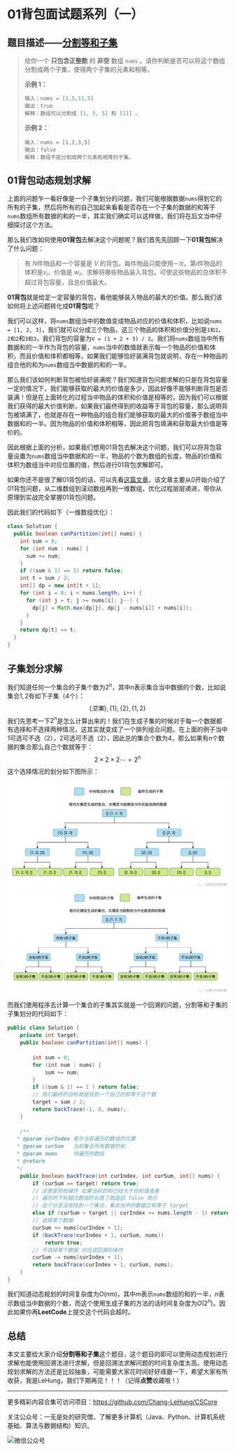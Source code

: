 # 01背包面试题系列（一）

## 题目描述——[分割等和子集](https://leetcode.cn/problems/partition-equal-subset-sum/)

>给你一个 **只包含正整数** 的 **非空** 数组 `nums` 。请你判断是否可以将这个数组分割成两个子集，使得两个子集的元素和相等。
>
>**示例 1：**
>
>```java
>输入：nums = [1,5,11,5]
>输出：true
>解释：数组可以分割成 [1, 5, 5] 和 [11] 。
>```
>
>**示例 2：**
>
>```
>输入：nums = [1,2,3,5]
>输出：false
>解释：数组不能分割成两个元素和相等的子集。
>```

## 01背包动态规划求解

上面的问题乍一看好像是一个子集划分的问题，我们可能根据数据`nums`得到它的所有的子集，然后将所有的自己加起来看看是否存在一个子集的数据的和等于`nums`数组所有数据的和的一半，其实我们确实可以这样做，我们将在后文当中仔细探讨这个方法。

那么我们改如何使用**01背包**去解决这个问题呢？我们首先先回顾一下**01背包**解决了什么问题：

>有 $N$件物品和一个容量是 $V$ 的背包。每件物品只能使用`一次`。第$i$件物品的体积是$v_i$，价值是 $w_i$。求解将哪些物品装入背包，可使这些物品的总体积不超过背包容量，且总价值最大。

**01背包**就是给定一定容量的背包，看他能够装入物品的最大的价值。那么我们该如何将上述问题转化成**01背包**呢？

我们可以这样，将`nums`数组当中的数值变成物品对应的价值和体积，比如说`nums = [1, 2, 3]`，我们就可以分成三个物品，这三个物品的体积和价值分别是`1和1`、`2和2`和`3和3`，我们背包的容量为`V = (1 + 2 + 3) / 2`。我们将`nums`数组当中所有数据和的一半作为背包的容量，`nums`当中的数值就表示每一个物品的价值和体积，而且价值和体积都相等，如果我们能够恰好装满背包就说明，存在一种物品的组合他的和为`nums`数组当中数据的和的一半。

那么我们该如何判断背包被恰好装满呢？我们知道背包问题求解的只是在背包容量一定的情况下，我们能够获取的最大的价值是多少，因此好像不能够判断背包是否装满！但是在上面转化的过程当中物品的体积和价值是相等的，因为我们可以根据我们获得的最大价值判断，如果我们最终得到的收益等于背包的容量，那么说明背包被填满了，也就是存在一种物品的组合我们能够获取的最大的价值等于数组当中数据和的一半。因为物品的价值和体积相等，因此把背包填满和获取最大价值是等价的。

因此根据上面的分析，如果我们想用01背包去解决这个问题，我们可以将背包容量设置为`nums`数组当中数据和的一半，物品的个数为数组的长度，物品的价值和体积为数组当中对应位置的值，然后进行01背包求解即可。

如果你还不是很了解01背包的话，可以先看[这篇文章](https://mp.weixin.qq.com/s?__biz=Mzg3ODgyNDgwNg==&mid=2247484416&idx=1&sn=d8aa70bc642c94a127ea67409808980f&chksm=cf0c9809f87b111f2fb092adba83da7e5463a8f5eaa92914ddb975065428a1a80a7d6bc53f3a&token=883596793&lang=zh_CN#rd)，该文章主要从0开始介绍了01背包问题，从二维数组到滚动数组再到一维数组，优化过程层层递进，带你从原理到实战完全掌握01背包问题。

因此我们的代码如下（一维数组优化）：

```java
class Solution {
  public boolean canPartition(int[] nums) {
    int sum = 0;
    for (int num : nums) {
      sum += num;
    }
    if ((sum & 1) == 1) return false;
    int t = sum / 2;
    int[] dp = new int[t + 1];
    for (int i = 0; i < nums.length; i++) {
      for (int j = t; j >= nums[i]; j--) {
        dp[j] = Math.max(dp[j], dp[j - nums[i]] + nums[i]);
      }
    }
    return dp[t] == t;
  }
}
```

## 子集划分求解

我们知道任何一个集合的子集个数为$2^n$，其中$n$表示集合当中数据的个数，比如说集合${1, 2}$有如下子集（4个）：
$$
\{空集\}, \{1\}, \{2\}, \{1, 2\}
$$
我们先思考一下$2^n$是怎么计算出来的！我们在生成子集的时候对于每一个数据都有选择和不选择两种情况，这其实就变成了一个排列组合问题。在上面的例子当中1可选可不选（2），2可选可不选（2），因此总的集合个数为4，那么如果有n个数据的集合那么自己个数就等于：
$$
2\times2\times2 \cdots = 2^n
$$
这个选择情况的划分如下图所示：

<img src="../images/dsal/backtrace/01.png" alt="01" style="zoom:80%;" />

<img src="../images/dsal/backtrace/02.png" alt="01" style="zoom:80%;" />

而我们使用程序去计算一个集合的子集其实就是一个回溯的问题，分割等和子集的子集划分的代码如下：

```java
public class Solution {
    private int target;
    public boolean canPartition(int[] nums) {

        int sum = 0;
        for (int num : nums) {
            sum += num;
        }
        if ((sum & 1) == 1 ) return false;
        // 我们最终的目标就是找到一个自己的和等于这个数
        target = sum / 2;
        return backTrace(-1, 0, nums);
    }

    /**
   * @param curIndex 表示当前遍历的数组的位置
   * @param curSum   当前集合所有数据的和
   * @param nums     待遍历的数组
   * @return
   */
    public boolean backTrace(int curIndex, int curSum, int[] nums) {
        if (curSum == target) return true;
        // 这里是剪枝操作 如果当前的和已经大于目标值或者
        // 遍历的下标超过数组的长度了就返回 false 表示
        // 这个分支没有找到一个集合，集合当中的数据之和等于 target
        else if (curSum > target || curIndex >= nums.length - 1) return false;
        // 选择某个数据
        curSum += nums[curIndex + 1];
        if (backTrace(curIndex + 1, curSum, nums))
            return true;
        // 不选择某个数据 对应这回溯的操作
        curSum -= nums[curIndex + 1];
        return backTrace(curIndex + 1, curSum, nums);
    }
}

```

我们知道动态规划的时间复杂度为$O(nm)$，其中$m$表示`nums`数组的和的一半，$n$表示数组当中数据的个数，而这个使用生成子集的方法的话时间复杂度为$O(2^n)$。因此如果你再**LeetCode**上提交这个代码会超时。

## 总结

本文主要给大家介绍**分割等和子集**这个题目，这个题目的即可以使用动态规划进行求解也能使用回溯法进行求解，但是回溯法求解问题的时间复杂度太高。使用动态规划求解的方法还是比较抽象，可能需要大家花时间好好琢磨一下，希望大家有所收获，我是LeHung，我们下期再见！！！（记得**点赞**收藏哦！）

---

更多精彩内容合集可访问项目：<https://github.com/Chang-LeHung/CSCore>

关注公众号：一无是处的研究僧，了解更多计算机（Java、Python、计算机系统基础、算法与数据结构）知识。

![微信公众号](qrcode2.jpg)

